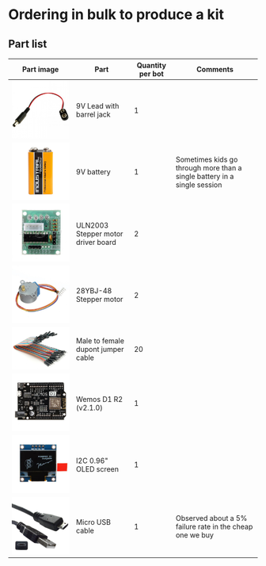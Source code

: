 # Ordering in bulk to produce a kit

## Part list

| Part image | Part | Quantity per bot | Comments |
|------------|------|------------------|----------|
| ![9V lead](./media/9v-lead.png) | 9V Lead with barrel jack | 1 | |
| ![9V battery](./media/9v.png) | 9V battery | 1 | Sometimes kids go through more than a single battery in a single session |
| ![Motor drive board](./media/driver-board-uln2003.png) | ULN2003 Stepper motor driver board | 2 | |
| ![Stepper motor](./media/stepper-motor.png) | 28YBJ-48 Stepper motor | 2 | |
| ![Male to female dupont jumpers](./media/male-to-female-dupont-jumpers.png) | Male to female dupont jumper cable | 20 | |
| ![Wemos D1 R2 v2.1.0](./media/wemos-d1-r2-v2-1-0.png) | Wemos D1 R2 (v2.1.0) | 1 | |
| ![I2C 0.96" OLED](./media/i2c-oled.png) | I2C 0.96" OLED screen | 1 | |
| ![USB cable](./media/usb.png) | Micro USB cable | 1 | Observed about a 5% failure rate in the cheap one we buy |
